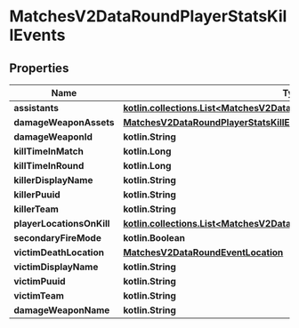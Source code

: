 
# MatchesV2DataRoundPlayerStatsKillEvents

## Properties
| Name | Type | Description | Notes |
| ------------ | ------------- | ------------- | ------------- |
| **assistants** | [**kotlin.collections.List&lt;MatchesV2DataRoundPlayerStatsKillEventsAssistants&gt;**](MatchesV2DataRoundPlayerStatsKillEventsAssistants.md) |  |  |
| **damageWeaponAssets** | [**MatchesV2DataRoundPlayerStatsKillEventsAssets**](MatchesV2DataRoundPlayerStatsKillEventsAssets.md) |  |  |
| **damageWeaponId** | **kotlin.String** |  |  |
| **killTimeInMatch** | **kotlin.Long** |  |  |
| **killTimeInRound** | **kotlin.Long** |  |  |
| **killerDisplayName** | **kotlin.String** |  |  |
| **killerPuuid** | **kotlin.String** |  |  |
| **killerTeam** | **kotlin.String** |  |  |
| **playerLocationsOnKill** | [**kotlin.collections.List&lt;MatchesV2DataRoundPlayerLocationsOnEvent&gt;**](MatchesV2DataRoundPlayerLocationsOnEvent.md) |  |  |
| **secondaryFireMode** | **kotlin.Boolean** |  |  |
| **victimDeathLocation** | [**MatchesV2DataRoundEventLocation**](MatchesV2DataRoundEventLocation.md) |  |  |
| **victimDisplayName** | **kotlin.String** |  |  |
| **victimPuuid** | **kotlin.String** |  |  |
| **victimTeam** | **kotlin.String** |  |  |
| **damageWeaponName** | **kotlin.String** |  |  [optional] |




